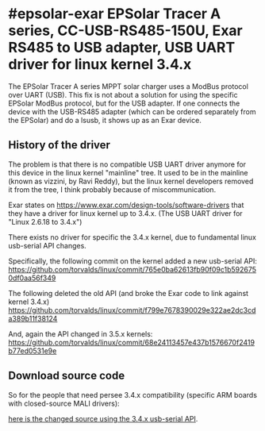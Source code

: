#epsolar-exar
EPSolar Tracer A series, CC-USB-RS485-150U, Exar RS485 to USB adapter, USB UART driver for linux kernel 3.4.x
=============================================================================================================
The EPSolar Tracer A series MPPT solar charger uses a ModBus protocol over UART (USB).
This fix is not about a solution for using the specific EPSolar ModBus protocol, but for the USB adapter.
If one connects the device with the USB-RS485 adapter (which can be ordered separately from the EPSolar) and do a lsusb, it shows up as an Exar device.

History of the driver
--------------------
The problem is that there is no compatible USB UART driver anymore for this device in the linux kernel "mainline" tree.
It used to be in the mainline (known as vizzini, by Ravi Reddy), but the linux kernel developers removed it from the tree, I think probably because of miscommunication.

Exar states on https://www.exar.com/design-tools/software-drivers that they have a driver for linux kernel up to 3.4.x.
(The USB UART driver for "Linux 2.6.18 to 3.4.x")

There exists no driver for specific the 3.4.x kernel, due to fundamental linux usb-serial API changes.

Specifically, the following commit on the kernel added a new usb-serial API:
https://github.com/torvalds/linux/commit/765e0ba62613fb90f09c1b5926750df0aa56f349

The following deleted the old API (and broke the Exar code to link against kernel 3.4.x)
https://github.com/torvalds/linux/commit/f799e7678390029e322ae2dc3cda389b11f38124

And, again the API changed in 3.5.x kernels:
https://github.com/torvalds/linux/commit/68e24113457e437b1576670f2419b77ed0531e9e

Download source code
--------------------
So for the people that need persee 3.4.x compatibility (specific ARM boards with closed-source MALI drivers):

[here is the changed source using the 3.4.x usb-serial API](xr_usb_serial_common-linuxkernel-3.4.x).
